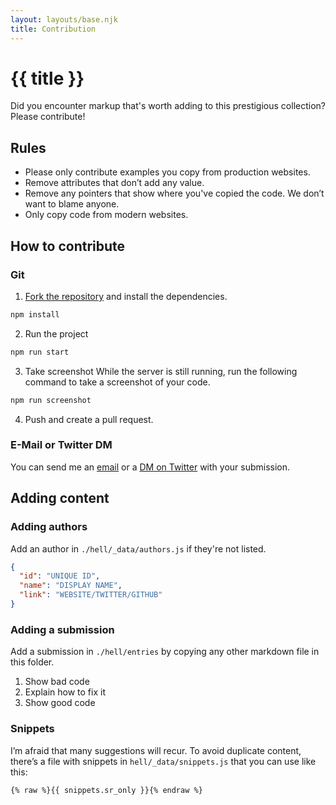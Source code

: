 ```yaml
---
layout: layouts/base.njk
title: Contribution
---
```


# {{ title }}

Did you encounter markup that's worth adding to this prestigious collection? Please contribute!

## Rules

* Please only contribute examples you copy from production websites.
* Remove attributes that don’t add any value.
* Remove any pointers that show where you've copied the code. We don’t want to blame anyone.
* Only copy code from modern websites.

## How to contribute

### Git

1. [Fork the repository](https://github.com/matuzo/HTMHell) and install the dependencies.

```html
npm install
```

2. Run the project

```html
npm run start
```

3. Take screenshot While the server is still running, run the following command to take a screenshot of your code.

```html
npm run screenshot
```

4. Push and create a pull request.

### E-Mail or Twitter DM

You can send me an <a href="mailto:manuel@matuzo.at">email</a> or a <a href="{{ hell.twitter_url }}" rel="noopener">DM on Twitter</a> with your submission.

## Adding content



### Adding authors

Add an author in `./hell/_data/authors.js` if they're not listed.

```json
{
  "id": "UNIQUE ID",
  "name": "DISPLAY NAME",
  "link": "WEBSITE/TWITTER/GITHUB"
}
```

### Adding a submission

Add a submission in `./hell/entries` by copying any other markdown file in this folder.

1. Show bad code
2. Explain how to fix it
3. Show good code

### Snippets

I’m afraid that many suggestions will recur. To avoid duplicate content, there’s a file with snippets in `hell/_data/snippets.js` that you can use like this:

```django
{% raw %}{{ snippets.sr_only }}{% endraw %}
```
